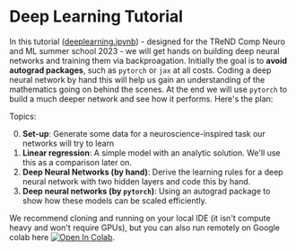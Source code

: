 # Deep Learning Tutorial 

In this tutorial ([deeplearning.ipynb](deeplearning.ipynb)) - designed for the TReND Comp Neuro and ML summer school 2023 - we will get hands on building deep neural networks and training them via backproagation. Initially the goal is to **avoid autograd packages**, such as `pytorch` or `jax` at all costs. Coding a deep neural network by hand this will help us gain an understanding of the mathematics going on behind the scenes. At the end we will use `pytorch` to build a much deeper network and see how it performs. Here's the plan: 

Topics: 

0. **Set-up**: Generate some data for a neuroscience-inspired task our networks will try to learn
1. **Linear regression**: A simple model with an analytic solution. We'll use this as a comparison later on. 
2. **Deep Neural Networks (by hand)**: Derive the learning rules for a deep neural network with two hidden layers and code this by hand.
3. **Deep neural networks (by `pytorch`)**: Using an autograd package to show how these models can be scaled efficiently.

We recommend cloning and running on your local IDE (it isn't compute heavy and won't require GPUs), but you can also run remotely on Google colab here [![Open In Colab](https://colab.research.google.com/assets/colab-badge.svg)](https://colab.research.google.com/github/TomGeorge1234/DeepLearningTutorial/blob/main/deeplearning.ipynb).